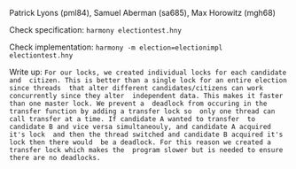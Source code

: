 Patrick Lyons (pml84), Samuel Aberman (sa685), Max Horowitz (mgh68)

Check specification: ```harmony electiontest.hny```

Check implementation: ```harmony -m election=electionimpl electiontest.hny```

Write up: ```For our locks, we created individual locks for each candidate and 
citizen. This is better than a single lock for an entire election since threads 
that alter different candidates/citizens can work concurrently since they alter 
independent data. This makes it faster than one master lock. We prevent a 
deadlock from occuring in the transfer function by adding a transfer lock so 
only one thread can call transfer at a time. If candidate A wanted to transfer 
to candidate B and vice versa simultaneouly, and candidate A acquired it's lock 
and then the thread switched and candidate B acquired it's lock then there would 
be a deadlock. For this reason we created a transfer lock which makes the 
program slower but is needed to ensure there are no deadlocks. ```
